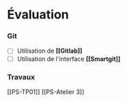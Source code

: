 # Évaluation
### Git
- [ ] Utilisation de **[[Gitlab]]**
- [ ] Utilisation de l'interface **[[Smartgit]]**
### Travaux
[[PS-TP01]]
[[PS-Atelier 3]]

